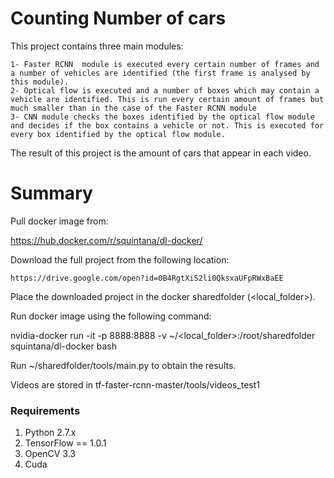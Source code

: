 # Counting Number of cars

This project contains three main modules:

	1- Faster RCNN  module is executed every certain number of frames and a number of vehicles are identified (the first frame is analysed by this module).
	2- Optical flow is executed and a number of boxes which may contain a vehicle are identified. This is run every certain amount of frames but much smaller than in the case of the Faster RCNN module
	3- CNN module checks the boxes identified by the optical flow module and decides if the box contains a vehicle or not. This is executed for every box identified by the optical flow module.


The result of this project is the amount of cars that appear in each video.

# Summary

Pull docker image from:

https://hub.docker.com/r/squintana/dl-docker/

Download the full project from the following location:

	https://drive.google.com/open?id=0B4RgtXiS2li0QksxaUFpRWxBaEE

Place the downloaded project in the docker sharedfolder (<local_folder>).

Run docker image using the following command:

nvidia-docker run -it -p 8888:8888 -v ~/<local_folder>:/root/sharedfolder squintana/dl-docker bash

Run ~/sharedfolder/tools/main.py to obtain the results.
	
Videos are stored in tf-faster-rcnn-master/tools/videos_test1


### Requirements
1. Python 2.7.x
2. TensorFlow == 1.0.1 
3. OpenCV 3.3
4. Cuda

